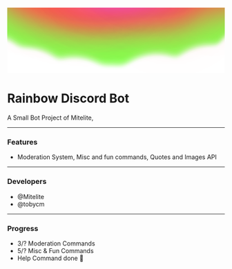 
![This is a image](../assets/Banner.png)
# Rainbow Discord Bot
A Small Bot Project of Mitelite,
***
### Features
- Moderation System, Misc and fun commands, Quotes and Images API

***
### Developers
- @Mitelite
- @tobycm
***
### Progress
- 3/? Moderation Commands
- 5/? Misc & Fun Commands
- Help Command done 🎉



